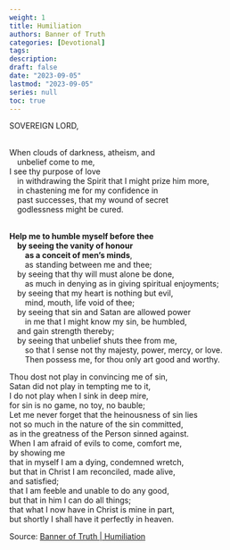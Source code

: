 ```yaml
---
weight: 1 
title: Humiliation
authors: Banner of Truth
categories: [Devotional]
tags: 
description: 
draft: false
date: "2023-09-05"
lastmod: "2023-09-05"
series: null
toc: true
---
```


<!--more-->

SOVEREIGN LORD,

<br>When clouds of darkness, atheism, and
<br>&emsp;unbelief come to me,
<br>I see thy purpose of love
<br>&emsp;in withdrawing the Spirit that I might prize him more,
<br>&emsp;in chastening me for my confidence in
<br>&emsp;past successes, that my wound of secret
<br>&emsp;godlessness might be cured.

<br><b>Help me to humble myself before thee
<br>&emsp;by seeing the vanity of honour
<br>&emsp;&emsp;as a conceit of men’s minds</b>,
<br>&emsp;&emsp;as standing between me and thee;
<br>&emsp;by seeing that thy will must alone be done,
<br>&emsp;&emsp;as much in denying as in giving spiritual enjoyments;
<br>&emsp;by seeing that my heart is nothing but evil,
<br>&emsp;&emsp;mind, mouth, life void of thee;
<br>&emsp;by seeing that sin and Satan are allowed power
<br>&emsp;&emsp;in me that I might know my sin, be humbled,
<br>&emsp;and gain strength thereby;
<br>&emsp;by seeing that unbelief shuts thee from me,
<br>&emsp;&emsp;so that I sense not thy majesty, power, mercy, or love.
<br>&emsp;&emsp;Then possess me, for thou only art good and worthy.

Thou dost not play in convincing me of sin,
<br>Satan did not play in tempting me to it,
<br>I do not play when I sink in deep mire,
<br>for sin is no game, no toy, no bauble;
<br>Let me never forget that the heinousness of sin lies
<br>not so much in the nature of the sin committed,
<br>as in the greatness of the Person sinned against.
<br>When I am afraid of evils to come, comfort me,
<br>by showing me
<br>that in myself I am a dying, condemned wretch,
<br>but that in Christ I am reconciled, made alive,
<br>and satisfied;
<br>that I am feeble and unable to do any good,
<br>but that in him I can do all things;
<br>that what I now have in Christ is mine in part,
<br>but shortly I shall have it perfectly in heaven.

Source: <a href = "https://banneroftruth.org/us/devotional/humiliation/" target="_blank" rel="noopener noreferrer">Banner of Truth | Humiliation</a>

<style>
body {
    width: 100%;
}
</style>